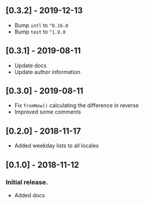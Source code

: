 ## [0.3.2] - 2019-12-13

* Bump `intl` to `^0.16.0`
* Bump `test` to `^1.9.0`

## [0.3.1] - 2019-08-11

* Update docs
* Update author information

## [0.3.0] - 2019-08-11

* Fix `fromNow()` calculating the difference in reverse
* Improved some comments

## [0.2.0] - 2018-11-17

* Added weekday lists to all locales

## [0.1.0] - 2018-11-12

### Initial release.
* Added docs